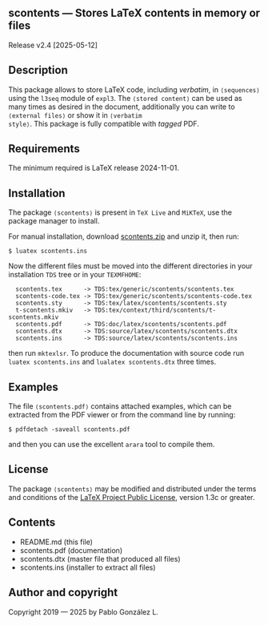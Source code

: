 ## scontents — Stores LaTeX contents in memory or files

Release v2.4 \[2025-05-12\]

## Description

This package allows to store LaTeX code, including _verbatim_, in <code>&langle;sequences&rangle;</code>
using the `l3seq` module of `expl3`. The <code>&langle;stored content&rangle;</code> can be used
as many times as desired in the document, additionally you can write to <code>&langle;external files&rangle;</code>
or show it in <code>&langle;verbatim style&rangle;</code>. This package is fully compatible with _tagged_ PDF.

## Requirements

The minimum required is LaTeX release 2024-11-01.

## Installation

The package <code>&langle;scontents&rangle;</code> is present in `TeX Live` and `MiKTeX`, use the
package manager to install.

For manual installation, download [scontents.zip](http://mirrors.ctan.org/macros/latex/contrib/scontents.zip) and unzip it,
then run:

```
$ luatex scontents.ins
```

Now the different files must be moved into the different directories in your
installation `TDS` tree or in your `TEXMFHOME`:

```
  scontents.tex      -> TDS:tex/generic/scontents/scontents.tex
  scontents-code.tex -> TDS:tex/generic/scontents/scontents-code.tex
  scontents.sty      -> TDS:tex/latex/scontents/scontents.sty
  t-scontents.mkiv   -> TDS:tex/context/third/scontents/t-scontents.mkiv
  scontents.pdf      -> TDS:doc/latex/scontents/scontents.pdf
  scontents.dtx      -> TDS:source/latex/scontents/scontents.dtx
  scontents.ins      -> TDS:source/latex/scontents/scontents.ins
```

then run `mktexlsr`. To produce the documentation with source code run `luatex scontents.ins` and
`lualatex scontents.dtx` three times.

## Examples

The file <code>&langle;scontents.pdf&rangle;</code> contains attached examples, which can be extracted
from the PDF viewer or from the command line by running:

```
$ pdfdetach -saveall scontents.pdf
```

and then you can use the excellent `arara` tool to compile them.

## License

The package <code>&langle;scontents&rangle;</code> may be modified and distributed under the terms and
conditions of the [LaTeX Project Public License](https://www.latex-project.org/lppl/), version 1.3c or greater.

## Contents

- README.md (this file)
- scontents.pdf  (documentation)
- scontents.dtx  (master file that produced all files)
- scontents.ins  (installer to extract all files)

## Author and copyright

Copyright 2019 — 2025 by Pablo González L.
